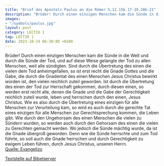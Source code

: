 ```yaml
---
title: "Brief des Apostels Paulus an die Römer 5,12.15b.17-19.20b-21"
description: "Brüder! Durch einen einzigen Menschen kam die Sünde in die Welt und durch die Sünde der Tod, und auf diese Weise gelangte der Tod zu allen Menschen, weil alle sündigten. Sind durch die Übertretung des einen die vielen dem Tod anheimgefallen, so ist erst recht die Gnade Gottes und...."
images:
- "/symbols/paulus.jpg"
layout: post
category: LECTIO 1
tag: LECTIO 1
date: 2023-10-24 06:30:00 +0100
---
```

Brüder! Durch einen einzigen Menschen kam die Sünde in die Welt und durch die Sünde der Tod, und auf diese Weise gelangte der Tod zu allen Menschen, weil alle sündigten.
Sind durch die Übertretung des einen die vielen dem Tod anheimgefallen, so ist erst recht die Gnade Gottes und die Gabe, die durch die Gnadentat des einen Menschen Jesus Christus bewirkt worden ist, den vielen reichlich zuteil geworden.<!--more-->
Ist durch die Übertretung des einen der Tod zur Herrschaft gekommen, durch diesen einen, so werden erst recht alle, denen die Gnade und die Gabe der Gerechtigkeit reichlich zuteil wurde, leben und herrschen durch den einen, Jesus Christus.
Wie es also durch die Übertretung eines einzigen für alle Menschen zur Verurteilung kam, so wird es auch durch die gerechte Tat eines einzigen für alle Menschen zur Gerechtsprechung kommen, die Leben gibt.
Wie durch den Ungehorsam des einen Menschen die vielen zu Sündern wurden, so werden auch durch den Gehorsam des einen die vielen zu Gerechten gemacht werden.
Wo jedoch die Sünde mächtig wurde, da ist die Gnade übergroß geworden.
Denn wie die Sünde herrschte und zum Tod führte, so soll auch die Gnade herrschen und durch Gerechtigkeit zu ewigem Leben führen, durch Jesus Christus, unseren Herrn.<br>
[Quelle: Evangelizo](https://evangeliumtagfuertag.org/DE/gospel)

[Textstelle auf Bibelserver](https://www.bibleserver.com/EU/Römer5,12.15b.17-19.20b-21)
